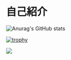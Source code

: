 # 自己紹介
![Anurag's GitHub stats](https://github-readme-stats.vercel.app/api?username=akachiryo&show_icons=true&theme=dark)  

[![trophy](https://github-profile-trophy.vercel.app/?username=akachiryo&theme=onedark)](https://github.com/akachi-ryo/github-profile-trophy)

![](https://github-profile-summary-cards.vercel.app/api/cards/profile-details?username=akachiryo&theme=monokai)

